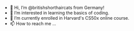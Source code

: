 - 👋 Hi, I’m @britishshorthaircats from Germany!
- 👀 I’m interested in learning the basics of coding.
- 🌱 I’m currently enrolled in Harvard's CS50x online course.
- 📫 How to reach me ...

<!---
britishshorthaircats/britishshorthaircats is a ✨ special ✨ repository because its `README.md` (this file) appears on your GitHub profile.
You can click the Preview link to take a look at your changes.
--->
